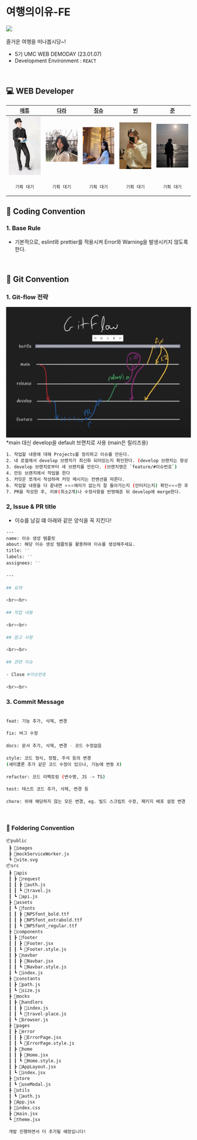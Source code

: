 # 여행의이유-FE

 <img src="https://img.shields.io/badge/React-blue?style=flat&logo=React&logoColor=white"/>

즐거운 여행을 떠나봅시당~!

- 5기 UMC WEB DEMODAY (23.01.07)
- Development Environment : `REACT`

<br>

## 💻 WEB Developer

|               [매튜](https://github.com/dydals3440)               |               [다라](https://github.com/daindaind)               |               [징슈](https://github.com/cowboysj)               |                [빈](https://github.com/00kang)                |                [준](https://github.com/kimjunha1231)                |
| :---------------------------------------------------------------: | :--------------------------------------------------------------: | :-------------------------------------------------------------: | :-----------------------------------------------------------: | :-----------------------------------------------------------------: |
| <img width="600" alt="용민" src="./public/images/dydals3440.png"> | <img width="600" alt="다인" src="./public/images/daindaind.png"> | <img width="600" alt="수진" src="./public/images/cowboysj.png"> | <img width="600" alt="다빈" src="./public/images/00kang.png"> | <img width="600" alt="준하" src="./public/images/kimjunha1231.png"> |
|                  <p align = "center">`기획 대기`                  |                 <p align = "center">`기획 대기`                  |                 <p align = "center">`기획 대기`                 |                <p align = "center">`기획 대기`                |                   <p align = "center">`기획 대기`                   |

## 📖 Coding Convention

### 1. Base Rule

- 기본적으로, eslint와 prettier를 적용시켜 Error와 Warning을 발생시키지 않도록 한다.

<br>

## 🙌 Git Convention

### 1. Git-flow 전략

![Untitled](./public/images/git-flow.png)  
\*main 대신 develop을 default 브랜치로 사용 (main은 릴리즈용)

```bash
1. 작업할 내용에 대해 Projects를 정리하고 이슈를 만든다.
2. 내 로컬에서 develop 브랜치가 최신화 되어있는지 확인한다. (develop 브랜치는 항상 pull을 받아 최신화를 시키자)
3. develop 브랜치로부터 새 브랜치를 만든다. (브랜치명은 `feature/#이슈번호`)
4. 만든 브랜치에서 작업을 한다
5. 커밋은 쪼개서 작성하며 커밋 메시지는 컨벤션을 따른다.
6. 작업할 내용을 다 끝내면 ⭐️⭐️⭐️에러가 없는지 잘 돌아가는지 (안터지는지) 확인⭐️⭐️⭐️한 후 push한다.
7. PR을 작성한 후, 리뷰(최소2개)나 수정사항을 반영해준 뒤 develop에 merge한다.
```

### 2, Issue & PR title

- 이슈를 남길 떄 아래와 같은 양식을 꼭 지킨다!

```bash
---
name: 이슈 생성 템플릿
about: 해당 이슈 생성 템플릿을 활용하여 이슈를 생성해주세요.
title: ''
labels: ''
assignees: ''

---

## 요약

<br><br>

## 작업 내용

<br><br>

## 참고 사항

<br><br>

## 관련 이슈

- Close #이슈번호

<br><br>


```

### 3. Commit Message

```bash

feat: 기능 추가, 삭제, 변경

fix: 버그 수정

docs: 문서 추가, 삭제, 변경 - 코드 수정없음

style: 코드 형식, 정렬, 주석 등의 변경
(세미콜론 추가 같은 코드 수정이 있으나, 기능에 변동 X)

refactor: 코드 리펙토링 (변수명, JS -> TS)

test: 테스트 코드 추가, 삭제, 변경 등

chore: 위에 해당하지 않는 모든 변경, eg. 빌드 스크립트 수정, 패키지 배포 설정 변경
```

<br>

### 📂 Foldering Convention

```
📦public
 ┣ 📂images
 ┣ 📜mockServiceWorker.js
 ┗ 📜vite.svg
📦src
 ┣ 📂apis
 ┃ ┣ 📂request
 ┃ ┃ ┣ 📜auth.js
 ┃ ┃ ┗ 📜travel.js
 ┃ ┗ 📜api.js
 ┣ 📂assets
 ┃ ┗ 📂fonts
 ┃ ┃ ┣ 📜NPSfont_bold.ttf
 ┃ ┃ ┣ 📜NPSfont_extrabold.ttf
 ┃ ┃ ┗ 📜NPSfont_regular.ttf
 ┣ 📂components
 ┃ ┣ 📂footer
 ┃ ┃ ┣ 📜Footer.jsx
 ┃ ┃ ┗ 📜Footer.style.js
 ┃ ┣ 📂navbar
 ┃ ┃ ┣ 📜Navbar.jsx
 ┃ ┃ ┗ 📜Navbar.style.js
 ┃ ┗ 📜index.js
 ┣ 📂constants
 ┃ ┣ 📜path.js
 ┃ ┗ 📜size.js
 ┣ 📂mocks
 ┃ ┣ 📂handlers
 ┃ ┃ ┣ 📜index.js
 ┃ ┃ ┗ 📜travel-place.js
 ┃ ┗ 📜browser.js
 ┣ 📂pages
 ┃ ┣ 📂error
 ┃ ┃ ┣ 📜ErrorPage.jsx
 ┃ ┃ ┗ 📜ErrorPage.style.js
 ┃ ┣ 📂home
 ┃ ┃ ┣ 📜Home.jsx
 ┃ ┃ ┗ 📜Home.style.js
 ┃ ┣ 📜AppLayout.jsx
 ┃ ┗ 📜index.jsx
 ┣ 📂store
 ┃ ┗ 📜useModal.js
 ┣ 📂utils
 ┃ ┗ 📜auth.js
 ┣ 📜App.jsx
 ┣ 📜index.css
 ┣ 📜main.jsx
 ┗ 📜theme.jsx

 개발 진행하면서 더 추가될 예정입니다!
```
